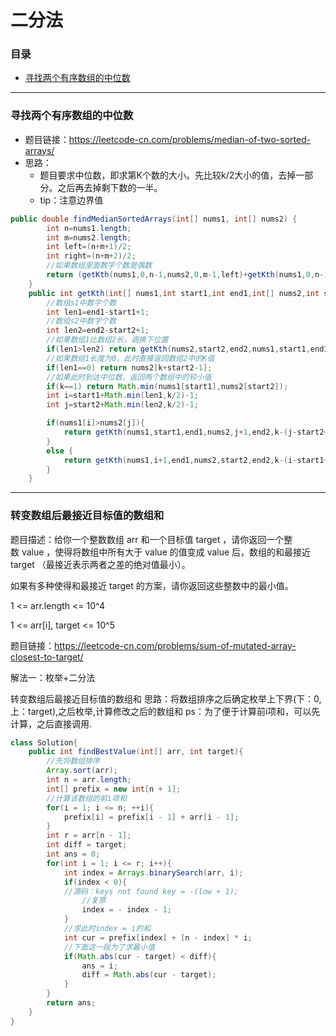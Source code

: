# 二分法

### 目录

* [寻找两个有序数组的中位数](#寻找两个有序数组的中位数)



---
### 寻找两个有序数组的中位数
- 题目链接：https://leetcode-cn.com/problems/median-of-two-sorted-arrays/
- 思路：
  - 题目要求中位数，即求第K个数的大小。先比较k/2大小的值，去掉一部分。之后再去掉剩下数的一半。     
  - tip：注意边界值
```java
public double findMedianSortedArrays(int[] nums1, int[] nums2) {
        int n=nums1.length;
        int m=nums2.length;
        int left=(n+m+1)/2;
        int right=(n+m+2)/2;
        //如果数组里面数字个数是偶数
        return (getKth(nums1,0,n-1,nums2,0,m-1,left)+getKth(nums1,0,n-1,nums2,0,m-1,right))*0.5;
    }
    public int getKth(int[] nums1,int start1,int end1,int[] nums2,int start2,int end2,int k){
        //数组s1中数字个数
        int len1=end1-start1+1;
        //数组s2中数字个数
        int len2=end2-start2+1;
        //如果数组1比数组2长，调换下位置
        if(len1>len2) return getKth(nums2,start2,end2,nums1,start1,end1,k);
        //如果数组1长度为0，此时直接返回数组2中的K值
        if(len1==0) return nums2[k+start2-1];
        //如果此时到达中位数，返回两个数组中的较小值
        if(k==1) return Math.min(nums1[start1],nums2[start2]);
        int i=start1+Math.min(len1,k/2)-1;
        int j=start2+Math.min(len2,k/2)-1;

        if(nums1[i]>nums2[j]){
            return getKth(nums1,start1,end1,nums2,j+1,end2,k-(j-start2+1));
        }
        else {
            return getKth(nums1,i+1,end1,nums2,start2,end2,k-(i-start1+1));
        }
    }
```
---

### 转变数组后最接近目标值的数组和

题目描述：给你一个整数数组 arr 和一个目标值 target ，请你返回一个整数 value ，使得将数组中所有大于 value 的值变成 value 后，数组的和最接近  target （最接近表示两者之差的绝对值最小）。

如果有多种使得和最接近 target 的方案，请你返回这些整数中的最小值。

1 <= arr.length <= 10^4

1 <= arr[i], target <= 10^5

题目链接：https://leetcode-cn.com/problems/sum-of-mutated-array-closest-to-target/

解法一：枚举+二分法

转变数组后最接近目标值的数组和
思路：将数组排序之后确定枚举上下界(下：0,上：target),之后枚举,计算修改之后的数组和
ps：为了便于计算前i项和，可以先计算，之后直接调用.

```java
class Solution{
    public int findBestValue(int[] arr, int target){
        //先将数组排序
        Array.sort(arr);
        int n = arr.length;
        int[] prefix = new int[n + 1];
        //计算该数组的前i项和
        for(i = 1; i <= n; ++i){
            prefix[i] = prefix[i - 1] + arr[i - 1];
        }
        int r = arr[n - 1];
        int diff = target;
        int ans = 0;
        for(int i = 1; i <= r; i++){
            int index = Arrays.binarySearch(arr, i);
            if(index < 0){
            //源码：keys not found key = -(low + 1);
                //复原
                index = - index - 1;
            }
            //求此时index = i的和
            int cur = prefix[index] + [n - index] * i;
            //下面这一段为了求最小值
            if(Math.abs(cur - target) < diff){
                ans = i;
                diff = Math.abs(cur - target);
            }
        }
        return ans;
    }
} 
```


